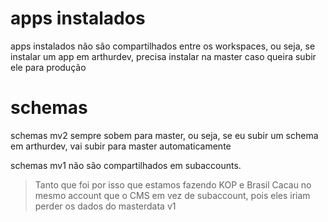 # apps instalados
apps instalados não são compartilhados entre os workspaces, ou seja, se instalar um app em arthurdev, precisa instalar na master caso queira subir ele para produção

# schemas
schemas mv2 sempre sobem para master, ou seja, se eu subir um schema em arthurdev, vai subir para master automaticamente

schemas mv1 não são compartilhados em subaccounts.

>Tanto que foi por isso que estamos fazendo KOP e Brasil Cacau no mesmo account que o CMS em vez de subaccount, pois eles iriam perder os dados do masterdata v1